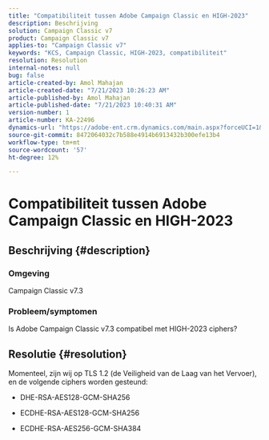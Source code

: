 ```yaml
---
title: "Compatibiliteit tussen Adobe Campaign Classic en HIGH-2023"
description: Beschrijving
solution: Campaign Classic v7
product: Campaign Classic v7
applies-to: "Campaign Classic v7"
keywords: "KCS, Campaign Classic, HIGH-2023, compatibiliteit"
resolution: Resolution
internal-notes: null
bug: false
article-created-by: Amol Mahajan
article-created-date: "7/21/2023 10:26:23 AM"
article-published-by: Amol Mahajan
article-published-date: "7/21/2023 10:40:31 AM"
version-number: 1
article-number: KA-22496
dynamics-url: "https://adobe-ent.crm.dynamics.com/main.aspx?forceUCI=1&pagetype=entityrecord&etn=knowledgearticle&id=ab53f507-b127-ee11-9966-6045bd0067ea"
source-git-commit: 8472064032c7b588e4914b6913432b300efe13b4
workflow-type: tm+mt
source-wordcount: '57'
ht-degree: 12%

---
```


# Compatibiliteit tussen Adobe Campaign Classic en HIGH-2023

## Beschrijving {#description}


### <b>Omgeving</b>

Campaign Classic v7.3



### <b>Probleem/symptomen</b>

Is Adobe Campaign Classic v7.3 compatibel met HIGH-2023 ciphers?


## Resolutie {#resolution}

Momenteel, zijn wij op TLS 1.2 (de Veiligheid van de Laag van het Vervoer), en de volgende ciphers worden gesteund:<br>
- DHE-RSA-AES128-GCM-SHA256


- ECDHE-RSA-AES128-GCM-SHA256


- ECDHE-RSA-AES256-GCM-SHA384




